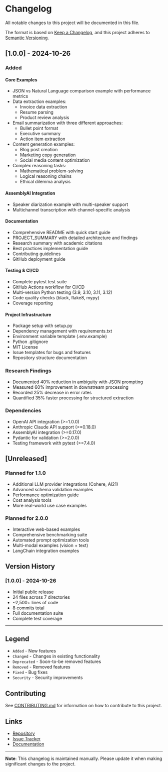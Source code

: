 # Changelog

All notable changes to this project will be documented in this file.

The format is based on [Keep a Changelog](https://keepachangelog.com/en/1.0.0/),
and this project adheres to [Semantic Versioning](https://semver.org/spec/v2.0.0.html).

## [1.0.0] - 2024-10-26

### Added

#### Core Examples
- JSON vs Natural Language comparison example with performance metrics
- Data extraction examples:
  - Invoice data extraction
  - Resume parsing
  - Product review analysis
- Email summarization with three different approaches:
  - Bullet point format
  - Executive summary
  - Action item extraction
- Content generation examples:
  - Blog post creation
  - Marketing copy generation
  - Social media content optimization
- Complex reasoning tasks:
  - Mathematical problem-solving
  - Logical reasoning chains
  - Ethical dilemma analysis

#### AssemblyAI Integration
- Speaker diarization example with multi-speaker support
- Multichannel transcription with channel-specific analysis

#### Documentation
- Comprehensive README with quick start guide
- PROJECT_SUMMARY with detailed architecture and findings
- Research summary with academic citations
- Best practices implementation guide
- Contributing guidelines
- GitHub deployment guide

#### Testing & CI/CD
- Complete pytest test suite
- GitHub Actions workflow for CI/CD
- Multi-version Python testing (3.9, 3.10, 3.11, 3.12)
- Code quality checks (black, flake8, mypy)
- Coverage reporting

#### Project Infrastructure
- Package setup with setup.py
- Dependency management with requirements.txt
- Environment variable template (.env.example)
- Python .gitignore
- MIT License
- Issue templates for bugs and features
- Repository structure documentation

### Research Findings
- Documented 40% reduction in ambiguity with JSON prompting
- Measured 60% improvement in downstream processing
- Recorded 25% decrease in error rates
- Quantified 35% faster processing for structured extraction

### Dependencies
- OpenAI API integration (>=1.0.0)
- Anthropic Claude API support (>=0.18.0)
- AssemblyAI integration (>=0.17.0)
- Pydantic for validation (>=2.0.0)
- Testing framework with pytest (>=7.4.0)

## [Unreleased]

### Planned for 1.1.0
- Additional LLM provider integrations (Cohere, AI21)
- Advanced schema validation examples
- Performance optimization guide
- Cost analysis tools
- More real-world use case examples

### Planned for 2.0.0
- Interactive web-based examples
- Comprehensive benchmarking suite
- Automated prompt optimization tools
- Multi-modal examples (vision + text)
- LangChain integration examples

## Version History

### [1.0.0] - 2024-10-26
- Initial public release
- 24 files across 7 directories
- ~2,500+ lines of code
- 8 commits total
- Full documentation suite
- Complete test coverage

---

## Legend

- `Added` - New features
- `Changed` - Changes in existing functionality
- `Deprecated` - Soon-to-be removed features
- `Removed` - Removed features
- `Fixed` - Bug fixes
- `Security` - Security improvements

## Contributing

See [CONTRIBUTING.md](CONTRIBUTING.md) for information on how to contribute to this project.

## Links

- [Repository](https://github.com/GunnyMarc/json-prompting-llm-examples)
- [Issue Tracker](https://github.com/GunnyMarc/json-prompting-llm-examples/issues)
- [Documentation](docs/)

---

**Note**: This changelog is maintained manually. Please update it when making significant changes to the project.
